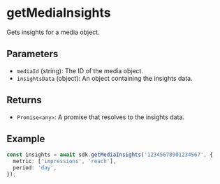 # getMediaInsights

Gets insights for a media object.

## Parameters

- `mediaId` (string): The ID of the media object.
- `insightsData` (object): An object containing the insights data.

## Returns

- `Promise<any>`: A promise that resolves to the insights data.

## Example

```typescript
const insights = await sdk.getMediaInsights('12345678901234567', {
  metric: ['impressions', 'reach'],
  period: 'day',
});
```